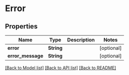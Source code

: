 # Error

## Properties
Name | Type | Description | Notes
------------ | ------------- | ------------- | -------------
**error** | **String** |  | [optional] 
**error_message** | **String** |  | [optional] 

[[Back to Model list]](../README.md#documentation-for-models) [[Back to API list]](../README.md#documentation-for-api-endpoints) [[Back to README]](../README.md)


